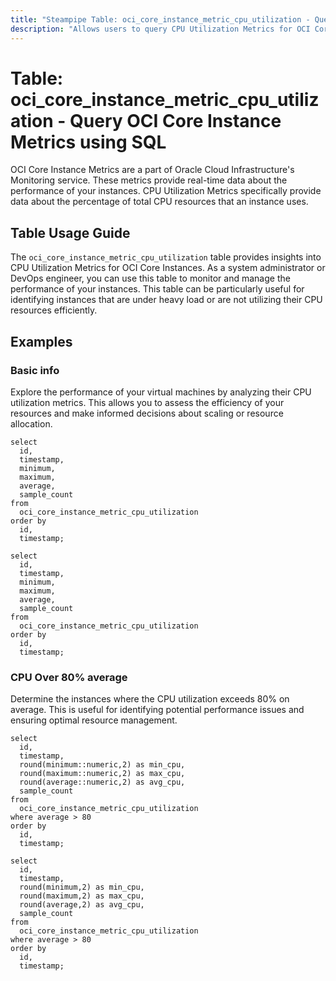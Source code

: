 ```yaml
---
title: "Steampipe Table: oci_core_instance_metric_cpu_utilization - Query OCI Core Instance Metrics using SQL"
description: "Allows users to query CPU Utilization Metrics for OCI Core Instances."
---
```


# Table: oci_core_instance_metric_cpu_utilization - Query OCI Core Instance Metrics using SQL

OCI Core Instance Metrics are a part of Oracle Cloud Infrastructure's Monitoring service. These metrics provide real-time data about the performance of your instances. CPU Utilization Metrics specifically provide data about the percentage of total CPU resources that an instance uses.

## Table Usage Guide

The `oci_core_instance_metric_cpu_utilization` table provides insights into CPU Utilization Metrics for OCI Core Instances. As a system administrator or DevOps engineer, you can use this table to monitor and manage the performance of your instances. This table can be particularly useful for identifying instances that are under heavy load or are not utilizing their CPU resources efficiently.

## Examples

### Basic info
Explore the performance of your virtual machines by analyzing their CPU utilization metrics. This allows you to assess the efficiency of your resources and make informed decisions about scaling or resource allocation.

```sql+postgres
select
  id,
  timestamp,
  minimum,
  maximum,
  average,
  sample_count
from
  oci_core_instance_metric_cpu_utilization
order by
  id,
  timestamp;
```

```sql+sqlite
select
  id,
  timestamp,
  minimum,
  maximum,
  average,
  sample_count
from
  oci_core_instance_metric_cpu_utilization
order by
  id,
  timestamp;
```

### CPU Over 80% average
Determine the instances where the CPU utilization exceeds 80% on average. This is useful for identifying potential performance issues and ensuring optimal resource management.

```sql+postgres
select
  id,
  timestamp,
  round(minimum::numeric,2) as min_cpu,
  round(maximum::numeric,2) as max_cpu,
  round(average::numeric,2) as avg_cpu,
  sample_count
from
  oci_core_instance_metric_cpu_utilization
where average > 80
order by
  id,
  timestamp;
```

```sql+sqlite
select
  id,
  timestamp,
  round(minimum,2) as min_cpu,
  round(maximum,2) as max_cpu,
  round(average,2) as avg_cpu,
  sample_count
from
  oci_core_instance_metric_cpu_utilization
where average > 80
order by
  id,
  timestamp;
```